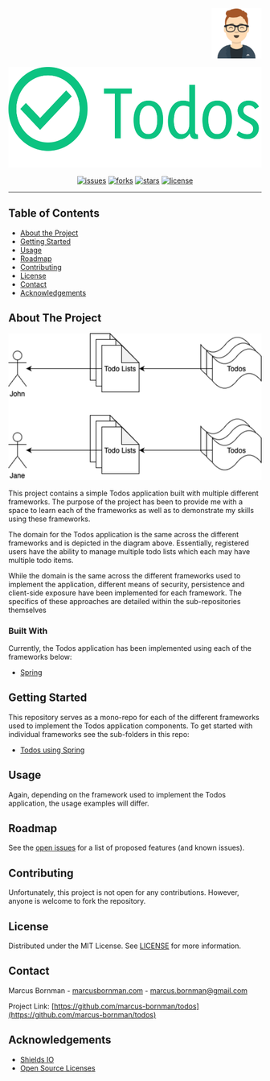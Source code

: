 <!-- PROJECT LOGO -->
<p style="text-align: right">
<a href="https://www.marcusbornman.com">
<img src="https://raw.githubusercontent.com/marcus-bornman/todos/master/assets/project_badge.png" height="100" alt="Marcus Bornman">
</a>
</p>
<p style="text-align: center">
<img src="https://raw.githubusercontent.com/marcus-bornman/todos/master/assets/project_logo.png" height="200" alt="Todos" />
</p>

<!-- PROJECT SHIELDS -->
<p style="text-align: center">
<a href="https://github.com/marcus-bornman/todos/issues"><img src="https://img.shields.io/github/issues/marcus-bornman/todos" alt="issues"></a>
<a href="https://github.com/marcus-bornman/todos/network"><img src="https://img.shields.io/github/forks/marcus-bornman/todos" alt="forks"></a>
<a href="https://github.com/marcus-bornman/todos/stargazers"><img src="https://img.shields.io/github/stars/marcus-bornman/todos" alt="stars"></a>
<a href="https://github.com/marcus-bornman/todos/blob/master/LICENSE"><img src="https://img.shields.io/github/license/marcus-bornman/todos" alt="license"></a>
</p>

---

<!-- TABLE OF CONTENTS -->
## Table of Contents

* [About the Project](#about-the-project)
* [Getting Started](#getting-started)
* [Usage](#usage)
* [Roadmap](#roadmap)
* [Contributing](#contributing)
* [License](#license)
* [Contact](#contact)
* [Acknowledgements](#acknowledgements)



<!-- ABOUT THE PROJECT -->
## About The Project
<p style="text-align: center">
<img src="https://raw.githubusercontent.com/marcus-bornman/todos/master/assets/screenshot_1.png" width="800" alt="Screenshot 1" />
</p>

This project contains a simple Todos application built with multiple different frameworks. The purpose of the project
has been to provide me with a space to learn each of the frameworks as well as to demonstrate my skills using these frameworks.

The domain for the Todos application is the same across the different frameworks and is depicted in the diagram above. Essentially,
registered users have the ability to manage multiple todo lists which each may have multiple todo items.

While the domain is the same across the different frameworks used to implement the application, different means of security,
persistence and client-side exposure have been implemented for each framework. The specifics of these approaches are detailed
within the sub-repositories themselves

### Built With
Currently, the Todos application has been implemented using each of the frameworks below:
* [Spring](https://spring.io)


<!-- GETTING STARTED -->
## Getting Started
This repository serves as a mono-repo for each of the different frameworks used to implement the Todos application components.
To get started with individual frameworks see the sub-folders in this repo:
* [Todos using Spring](/spring_todos)


<!-- USAGE EXAMPLES -->
## Usage
Again, depending on the framework used to implement the Todos application, the usage examples will differ.


<!-- ROADMAP -->
## Roadmap

See the [open issues](https://github.com/marcus-bornman/todos/issues) for a list of proposed features (and known issues).



<!-- CONTRIBUTING -->
## Contributing

Unfortunately, this project is not open for any contributions. However, anyone is welcome to fork the repository.



<!-- LICENSE -->
## License

Distributed under the MIT License. See [LICENSE](LICENSE) for more information.



<!-- CONTACT -->
## Contact

Marcus Bornman - [marcusbornman.com](https://www.marcusbornman.com) - [marcus.bornman@gmail.com](mailto:marcus.bornman@gmail.com)

Project Link: [https://github.com/marcus-bornman/todos](https://github.com/marcus-bornman/todos)



<!-- ACKNOWLEDGEMENTS -->
## Acknowledgements
* [Shields IO](https://shields.io)
* [Open Source Licenses](https://choosealicense.com)